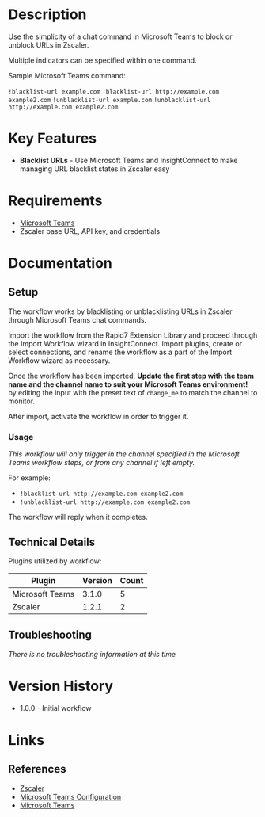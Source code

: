 # Description

Use the simplicity of a chat command in Microsoft Teams to block or unblock URLs in Zscaler.

Multiple indicators can be specified within one command.

Sample Microsoft Teams command:

`!blacklist-url example.com`
`!blacklist-url http://example.com example2.com`
`!unblacklist-url example.com`
`!unblacklist-url http://example.com example2.com`

# Key Features

* **Blacklist URLs** - Use Microsoft Teams and InsightConnect to make managing URL blacklist states in Zscaler easy

# Requirements

* [Microsoft Teams](https://insightconnect.help.rapid7.com/docs/microsoft-teams)
* Zscaler base URL, API key, and credentials

# Documentation

## Setup

The workflow works by blacklisting or unblacklisting URLs in Zscaler through Microsoft Teams chat commands.

Import the workflow from the Rapid7 Extension Library and proceed through the Import Workflow wizard in InsightConnect. Import plugins, create or select connections, and rename the workflow as a part of the Import Workflow wizard as necessary.

Once the workflow has been imported, **Update the first step with the team name and the channel name to suit your Microsoft Teams environment!** by editing the input with the preset text of `change_me` to match the channel to monitor.

After import, activate the workflow in order to trigger it.

### Usage

*This workflow will only trigger in the channel specified in the Microsoft Teams workflow steps, or from any channel if left empty.*

For example:
* `!blacklist-url http://example.com example2.com`
* `!unblacklist-url http://example.com example2.com`

The workflow will reply when it completes.

## Technical Details

Plugins utilized by workflow:

|Plugin|Version|Count|
|----|----|--------|
|Microsoft Teams|3.1.0|5|
|Zscaler|1.2.1|2|

## Troubleshooting

_There is no troubleshooting information at this time_

# Version History

* 1.0.0 - Initial workflow

# Links

## References

* [Zscaler](https://www.zscaler.com/)
* [Microsoft Teams Configuration](https://insightconnect.help.rapid7.com/docs/microsoft-teams)
* [Microsoft Teams](https://teams.microsoft.com/)
